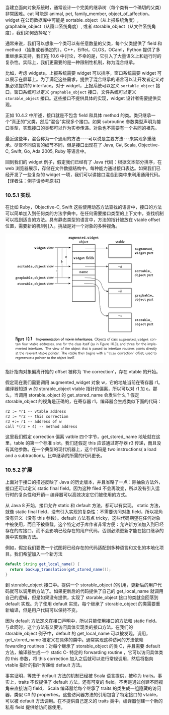 当建立面向对象系统时，通常设计一个完美的继承树（每个类有一个确切的父类）非常困难。cat 可能是 animal, pet, family_member, object_of_affection。widget 在公司数据库中可能是 sortable_object（从上报系统角度）, graphable_object（从窗口系统角度）, 或者 storable_object（从文件系统角度），我们如何选择呢？

通常来说，我们可以想象一个类可以有任意数量的父类，每个父类提供了 field 和 method （抽象或者确定的）。C++，Eiffel，CLOS，OCaml，Python 提供了多重继承来支持，我们在 10.6 中讨论，不幸的是，它引入了大量语义上和运行时的复杂性。实际上，我们更需要的是一种限制性机制，称为混合继承。

比如，考虑 widgets。上报系统需要 widget 可以排序，窗口系统需要 widget 可以展示在屏幕上。为了满足这些需求，提供了混合继承的语言可以让开发者定义对象必须提供的 interface。对于 widget，上报系统可以定义 `sortable_object` 接口，窗口系统可以定义 `graphable_object` 接口，文件系统可以定义 `storable_object` 接口。这些接口不提供具体的实现，widget 设计者需要提供实现。

正如 10.4.2 中所述，接口就是不包含 field 和具体 method 的类。类只继承一个“真正的”父类，然后“混合”实现多个接口。如果 subroutine 参数类型声明为接口类型，实现接口的类都可以作为实参传递。对象也不需要有一个共同的祖先。

最近这些年，混合称为一个通用的方法----可以说是主要方法---来实现多重继承。尽管不同语言的细节不同，但是接口出现在了 Java, C#, Scala, Objective-C, Swift, Go, Ada 2005, Ruby 等语言中。

回到我们的 widget 例子，假定我们已经有了 Java 代码：根据文本部分排序，在 web 浏览器展示，存储在文件数据结构中。每种能力通过接口表达。如果我们已经开发了一些复杂的 widget 一项，我们可以讲接口混合到类中来利用通用代码。【译者注：例子请参考原书】

### 10.5.1 实现

在比如 Ruby，Objective-C, Swift 这些使用动态方法查找的语言中，接口的方法可以简单加入到任何类的方法字典中。在任何需要接口类型的上下文中，查找机制可以找到适当的方法。具有静态类型的语言中，方法的指针被放在 vtable offset 位置，需要新的机制引入。挑战是对一个对象的多种视角。

![image-20220831154025273](assets/10.5.mix_in_inheritance/image-20220831154025273.png)

指针指向对象偏离开始的 offset 被称为 'the correction'，存在 vtable 的开始。

假定现在我们需要调用 augmented_widget 对象 w，它的地址当前在寄存器 r1。编译器知道 w 的 storable_object vtable 指针的偏离，所以可以对 r1 加 c。那么，当调用 storable_object 的 get_stored_name 会发生什么？假定 storable_object 的视角是正确的，在寄存器 r1，编译器会生成类似下面的代码： 

```assembly
r2 := *r1 -- vtable address
r3 := *r2 -- this correction
r3 +:= r1 -- address of w
call *(r2 + 4) -- method address
```

这里我们假定 correction 偏离 vatble 四个字节，get_stored_name 地址就在这里，table 的第一个标准 slot。我们还假定 this 应该通过寄存器 r3 传递，而且没有其他参数。在一个典型的现代机器上，这个代码是 two instructions( a load and a subtraction)。比单继承的所需的代码更长。

### 10.5.2 扩展

上面对于接口的描述反映了 Java 的历史版本，并且省略了一点：除抽象方法外，接口还可以定义 static final field。因为这种 filed 不会再改变，所以没有引入运行时的复杂性和开销-- 编译器可以高效决定它们被使用的方式。

从 Java 8 开始，接口允许 static 和 default 方法，都可以有实现。 static 方法，就像 static final field，没有引入实现的复杂性：不需要访问对象 field，所以视角没有异义（没有 this 参数）。default 方法有点 tricky，这些代码期望在任何对象中被使用，而且不被重载。这个特定对于库作者非常方便：允许新方法加入到已经存在的库接口，而不会影响已经存在的用户代码，否则必须更新才能在接口继承的类中实现新方法。

例如，假定我们要做一个试图将已经存在的代码适配到多种语言和文化的本地化项目。我们希望加入一个新方法

```java
default String get_local_name() {
  return backup_translation(get_stored_name());
}
```

到 storable_object 接口中。提供一个 storable_object 的引用，更新后的用户代码就可以调用新方法了。如果更新后的代码提供了自己的 get_local_name 就调用自己的逻辑，但是如果没有提供，实现了 storable_object 接口的类就会回落到 default 实现。为了使用 default 实现，每个继承了 storable_object 的类需要重新编译，但是用户代码可以保持不变。

因为 default 方法定义在接口声明中，所以只能使用接口的方法和 static field。与此同时，这个方法有又要访问具体实现类的接口方法。在我们的 storable_object 例子中，default 的 get_local_name 可以被发现，调用，get_stored_name 被定义在具体的类中。通常实现这种访问的方法依赖 fowarding routines：对每个继承了 storable_object 的类 C，并且需要 default 方法，编译器生成一个 static C- 特定的 forwarding routine ，它可以访问具体类的 this 参数，将 this correction 加入之后就可以进行常规调用，然后将指向 vtable 指针的指针传递给 default 方法。

事实证明，等效于 default 方法的机制已经被 Scala 语言提供，被称为 traits。事实上，traits 不仅提供了 default 方法，还有可变的 field。不再是通过创建不同视角来直接访问 field， Scala 编译器给每个继承了 traits 的类生成一组隐藏的访问器，类似 C# 的 properties。这些访问器方法的引用包含了特定接口的 vtable，可以被 default 方法调用。在不提供自己定义的 traits 类中，编译器创建一个新的私有 field 提供给访问器使用。

